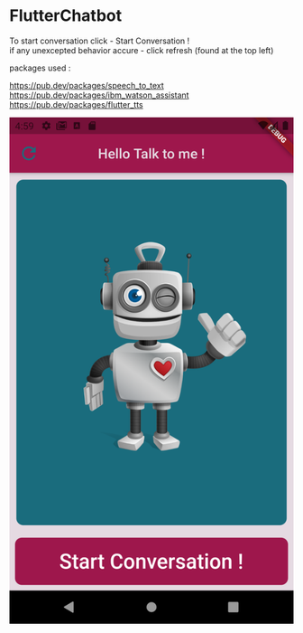 # FlutterChatbot

To start conversation click - Start Conversation ! \
if any unexcepted behavior accure - click refresh (found at the top left) 


packages used : 
 
https://pub.dev/packages/speech_to_text \
https://pub.dev/packages/ibm_watson_assistant \
https://pub.dev/packages/flutter_tts 

![Screenshot](Screenshot.png) 





